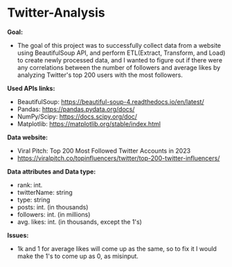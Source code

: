 # Twitter-Analysis

**Goal:**
- The goal of this project was to successfully collect data from a website using BeautifulSoup API, and perform ETL(Extract, Transform, and Load) to create newly processed data, and I wanted to figure out if there were any correlations between the number of followers and average likes by analyzing Twitter's top 200 users with the most followers. 

**Used APIs links:**
- BeautifulSoup: https://beautiful-soup-4.readthedocs.io/en/latest/
- Pandas: https://pandas.pydata.org/docs/
- NumPy/Scipy: https://docs.scipy.org/doc/
- Matplotlib: https://matplotlib.org/stable/index.html

**Data website:**
- Viral Pitch: Top 200 Most Followed Twitter Accounts in 2023
- https://viralpitch.co/topinfluencers/twitter/top-200-twitter-influencers/

**Data attributes and Data type:**
- rank: int.
- twitterName: string
- type: string
- posts: int. (in thousands)
- followers: int. (in millions)
- avg. likes: int. (in thousands, except the 1's)

**Issues:**
- 1k and 1 for average likes will come up as the same, so to fix it I would make the 1's to come up as 0, as misinput.
